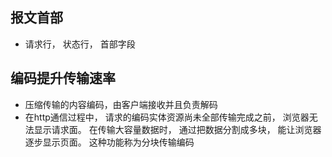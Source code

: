 ## 报文首部
- 请求行， 状态行， 首部字段
## 编码提升传输速率
- 压缩传输的内容编码，由客户端接收并且负责解码
- 在http通信过程中， 请求的编码实体资源尚未全部传输完成之前， 浏览器无法显示请求面。 在传输大容量数据时， 通过把数据分割成多块， 能让浏览器逐步显示页面。 这种功能称为分块传输编码